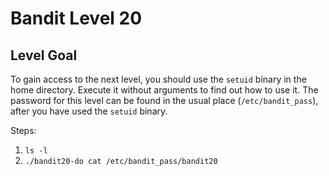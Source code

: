 # Bandit Level 20
## Level Goal

To gain access to the next level, you should use the `setuid` binary in the home directory. 
Execute it without arguments to find out how to use it. 
The password for this level can be found in the usual place (`/etc/bandit_pass`), after you have used the `setuid` binary.

Steps:
1. `ls -l`
1. `./bandit20-do cat /etc/bandit_pass/bandit20`
